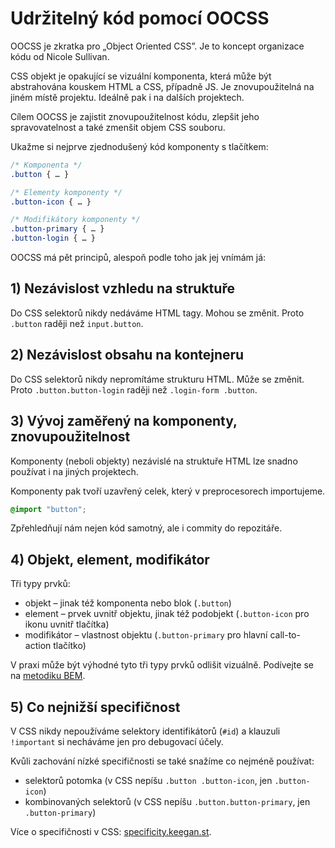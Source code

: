 # Udržitelný kód pomocí OOCSS

OOCSS je zkratka pro „Object Oriented CSS”. Je to koncept organizace kódu od Nicole Sullivan.

CSS objekt je opakující se vizuální komponenta, která může být abstrahována kouskem HTML a CSS, případně JS. Je znovupoužitelná na jiném místě projektu. Ideálně pak i na dalších projektech.

Cílem OOCSS je zajistit znovupoužitelnost kódu, zlepšit jeho spravovatelnost a také zmenšit objem CSS souboru.

Ukažme si nejprve zjednodušený kód komponenty s tlačítkem:

```css
/* Komponenta */
.button { … }

/* Elementy komponenty */
.button-icon { … }

/* Modifikátory komponenty */
.button-primary { … }
.button-login { … }
```

OOCSS má pět principů, alespoň podle toho jak jej vnímám já:

## 1) Nezávislost vzhledu na struktuře

Do CSS selektorů nikdy nedáváme HTML tagy. Mohou se změnit. Proto `.button` raději než `input.button`.

## 2) Nezávislost obsahu na kontejneru

Do CSS selektorů nikdy nepromítáme strukturu HTML. Může se změnit. Proto `.button.button-login` raději než `.login-form .button`.

## 3) Vývoj zaměřený na komponenty, znovupoužitelnost

Komponenty (neboli objekty) nezávislé na struktuře HTML lze snadno používat i na jiných projektech.

Komponenty pak tvoří uzavřený celek, který v preprocesorech importujeme.

```css
@import "button";
```

Zpřehledňují nám nejen kód samotný, ale i commity do repozitáře.

## 4) Objekt, element, modifikátor

Tři typy prvků:

- objekt – jinak též komponenta nebo blok (`.button`)
- element – prvek uvnitř objektu, jinak též podobjekt (`.button-icon` pro ikonu uvnitř tlačítka)
- modifikátor – vlastnost objektu (`.button-primary` pro hlavní call-to-action tlačítko)

V praxi může být výhodné tyto tři typy prvků odlišit vizuálně. Podívejte se na [metodiku BEM](bem.md).

## 5) Co nejnižší specifičnost

V CSS nikdy nepoužíváme selektory identifikátorů (`#id`) a klauzuli `!important` si necháváme jen pro debugovací účely.

Kvůli zachování nízké specifičnosti se také snažíme co nejméně používat:

- selektorů potomka (v CSS nepíšu `.button .button-icon`, jen `.button-icon`)
- kombinovaných selektorů (v CSS nepíšu `.button.button-primary`, jen `.button-primary`)

Více o specifičnosti v CSS: [specificity.keegan.st](http://specificity.keegan.st/).

